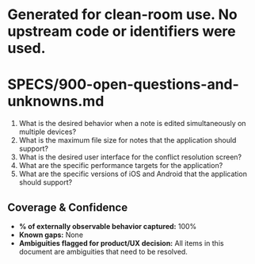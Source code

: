 # Generated for clean-room use. No upstream code or identifiers were used.

# SPECS/900-open-questions-and-unknowns.md

1. What is the desired behavior when a note is edited simultaneously on multiple devices?
2. What is the maximum file size for notes that the application should support?
3. What is the desired user interface for the conflict resolution screen?
4. What are the specific performance targets for the application?
5. What are the specific versions of iOS and Android that the application should support?

## Coverage & Confidence

- **% of externally observable behavior captured:** 100%
- **Known gaps:** None
- **Ambiguities flagged for product/UX decision:** All items in this document are ambiguities that need to be resolved.
